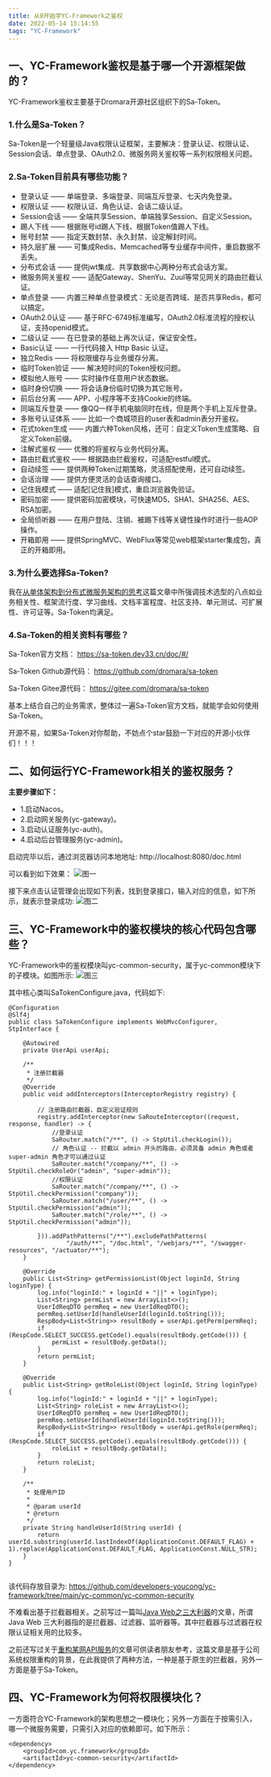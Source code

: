 ```yaml
---
title: 从0开始学YC-Framework之鉴权
date: 2022-05-14 15:14:55
tags: "YC-Framework"
---
```


## 一、YC-Framework鉴权是基于哪一个开源框架做的？
YC-Framework鉴权主要基于Dromara开源社区组织下的Sa-Token。
<!--more-->

### 1.什么是Sa-Token？
Sa-Token是一个轻量级Java权限认证框架，主要解决：登录认证、权限认证、Session会话、单点登录、OAuth2.0、微服务网关鉴权等一系列权限相关问题。

### 2.Sa-Token目前具有哪些功能？
- 登录认证 —— 单端登录、多端登录、同端互斥登录、七天内免登录。
- 权限认证 —— 权限认证、角色认证、会话二级认证。
- Session会话 —— 全端共享Session、单端独享Session、自定义Session。
- 踢人下线 —— 根据账号id踢人下线、根据Token值踢人下线。
- 账号封禁 —— 指定天数封禁、永久封禁、设定解封时间。
- 持久层扩展 —— 可集成Redis、Memcached等专业缓存中间件，重启数据不丢失。
- 分布式会话 —— 提供jwt集成、共享数据中心两种分布式会话方案。
- 微服务网关鉴权 —— 适配Gateway、ShenYu、Zuul等常见网关的路由拦截认证。
- 单点登录 —— 内置三种单点登录模式：无论是否跨域、是否共享Redis，都可以搞定。
- OAuth2.0认证 —— 基于RFC-6749标准编写，OAuth2.0标准流程的授权认证，支持openid模式。
- 二级认证 —— 在已登录的基础上再次认证，保证安全性。
- Basic认证 —— 一行代码接入 Http Basic 认证。
- 独立Redis —— 将权限缓存与业务缓存分离。
- 临时Token验证 —— 解决短时间的Token授权问题。
- 模拟他人账号 —— 实时操作任意用户状态数据。
- 临时身份切换 —— 将会话身份临时切换为其它账号。
- 前后台分离 —— APP、小程序等不支持Cookie的终端。
- 同端互斥登录 —— 像QQ一样手机电脑同时在线，但是两个手机上互斥登录。
- 多账号认证体系 —— 比如一个商城项目的user表和admin表分开鉴权。
- 花式token生成 —— 内置六种Token风格，还可：自定义Token生成策略、自定义Token前缀。
- 注解式鉴权 —— 优雅的将鉴权与业务代码分离。
- 路由拦截式鉴权 —— 根据路由拦截鉴权，可适配restful模式。
- 自动续签 —— 提供两种Token过期策略，灵活搭配使用，还可自动续签。
- 会话治理 —— 提供方便灵活的会话查询接口。
- 记住我模式 —— 适配[记住我]模式，重启浏览器免验证。
- 密码加密 —— 提供密码加密模块，可快速MD5、SHA1、SHA256、AES、RSA加密。
- 全局侦听器 —— 在用户登陆、注销、被踢下线等关键性操作时进行一些AOP操作。
- 开箱即用 —— 提供SpringMVC、WebFlux等常见web框架starter集成包，真正的开箱即用。

### 3.为什么要选择Sa-Token?
我在[从单体架构到分布式微服务架构的思考](https://mp.weixin.qq.com/s?__biz=MzUxODk0ODQ3Ng==&mid=2247485665&idx=1&sn=cc5ed01f671790ed9b3ac92a2f5c0aef&chksm=f9805bf2cef7d2e4ed5ebda401c4e9dda708125ff6c0a77d77fe1a155666851e7e1ba0c3130c&scene=21#wechat_redirect)这篇文章中所强调技术选型的八点如业务相关性、框架流行度、学习曲线、文档丰富程度、社区支持、单元测试、可扩展性、许可证等。Sa-Token均满足。

### 4.Sa-Token的相关资料有哪些？

Sa-Token官方文档：
https://sa-token.dev33.cn/doc/#/

Sa-Token Github源代码：
https://github.com/dromara/sa-token

Sa-Token Gitee源代码：
https://gitee.com/dromara/sa-token

基本上结合自己的业务需求，整体过一遍Sa-Token官方文档，就能学会如何使用Sa-Token。

开源不易，如果Sa-Token对你帮助，不妨点个star鼓励一下对应的开源小伙伴们！！！

## 二、如何运行YC-Framework相关的鉴权服务？

**主要步骤如下：**

- 1.启动Nacos。
- 2.启动网关服务(yc-gateway)。
- 3.启动认证服务(yc-auth)。
- 4.启动后台管理服务(yc-admin)。


启动完毕以后，通过浏览器访问本地地址:
http://localhost:8080/doc.html

可以看到如下效果：
![图一](从0开始学YC-Framework之鉴权/01.png)

接下来点击认证管理会出现如下列表，找到登录接口，输入对应的信息，如下所示，就表示登录成功:
![图二](从0开始学YC-Framework之鉴权/02.png)


## 三、YC-Framework中的鉴权模块的核心代码包含哪些？
YC-Framework中的鉴权模块叫yc-common-security，属于yc-common模块下的子模块。如图所示:
![图三](从0开始学YC-Framework之鉴权/03.png)

其中核心类叫SaTokenConfigure.java，代码如下:
```
@Configuration
@Slf4j
public class SaTokenConfigure implements WebMvcConfigurer, StpInterface {

    @Autowired
    private UserApi userApi;

    /**
     * 注册拦截器
     */
    @Override
    public void addInterceptors(InterceptorRegistry registry) {

        // 注册路由拦截器，自定义验证规则
        registry.addInterceptor(new SaRouteInterceptor((request, response, handler) -> {
            //登录认证
            SaRouter.match("/**", () -> StpUtil.checkLogin());
            // 角色认证 -- 拦截以 admin 开头的路由，必须具备 admin 角色或者 super-admin 角色才可以通过认证
            SaRouter.match("/company/**", () -> StpUtil.checkRoleOr("admin", "super-admin"));
            //权限认证
            SaRouter.match("/company/**", () -> StpUtil.checkPermission("company"));
            SaRouter.match("/user/**", () -> StpUtil.checkPermission("admin"));
            SaRouter.match("/role/**", () -> StpUtil.checkPermission("admin"));

        })).addPathPatterns("/**").excludePathPatterns(
                "/auth/**", "/doc.html", "/webjars/**", "/swagger-resources", "/actuator/**");
    }

    @Override
    public List<String> getPermissionList(Object loginId, String loginType) {
        log.info("loginId:" + loginId + "||" + loginType);
        List<String> permList = new ArrayList<>();
        UserIdReqDTO permReq = new UserIdReqDTO();
        permReq.setUserId(handleUserId(loginId.toString()));
        RespBody<List<String>> resultBody = userApi.getPerm(permReq);
        if (RespCode.SELECT_SUCCESS.getCode().equals(resultBody.getCode())) {
            permList = resultBody.getData();
        }
        return permList;
    }

    @Override
    public List<String> getRoleList(Object loginId, String loginType) {
        log.info("loginId:" + loginId + "||" + loginType);
        List<String> roleList = new ArrayList<>();
        UserIdReqDTO permReq = new UserIdReqDTO();
        permReq.setUserId(handleUserId(loginId.toString()));
        RespBody<List<String>> resultBody = userApi.getRole(permReq);
        if (RespCode.SELECT_SUCCESS.getCode().equals(resultBody.getCode())) {
            roleList = resultBody.getData();
        }
        return roleList;
    }

    /**
     * 处理用户ID
     *
     * @param userId
     * @return
     */
    private String handleUserId(String userId) {
        return userId.substring(userId.lastIndexOf(ApplicationConst.DEFAULT_FLAG) + 1).replace(ApplicationConst.DEFAULT_FLAG, ApplicationConst.NULL_STR);
    }
}


```
该代码存放目录为:
https://github.com/developers-youcong/yc-framework/tree/main/yc-common/yc-common-security


不难看出基于拦截器相关。之前写过一篇叫[Java Web之三大利器](https://mp.weixin.qq.com/s?__biz=MzUxODk0ODQ3Ng==&mid=2247486990&idx=1&sn=18c9e2c9a919da4a93cad7d2fda5f493&chksm=f9805d1dcef7d40bcdb79a8ac475c6fb0dee49f64cf42def7a4828b432b4da518bb7824ce5fa&token=839560885&lang=zh_CN#rd)的文章，所谓Java Web 三大利器指的是拦截器、过滤器、监听器等。其中拦截器与过滤器在权限认证相关用的比较多。

之前还写过关于[重构某网API服务](https://mp.weixin.qq.com/s?__biz=MzUxODk0ODQ3Ng==&mid=2247486346&idx=1&sn=69ac1cad75aad49c3e129ef0a9838183&chksm=f9805899cef7d18f4b68f0ece07dd7d354a7070734f2b219ea4d84510ac3dd4163e6389be5b0&token=839560885&lang=zh_CN#rd)的文章可供读者朋友参考，这篇文章是基于公司系统权限重构的背景，在此我提供了两种方法，一种是基于原生的拦截器，另外一方面是基于Sa-Token。

## 四、YC-Framework为何将权限模块化？
一方面符合YC-Framework的架构思想之一模块化；另外一方面在于按需引入，哪一个微服务需要，只需引入对应的依赖即可。如下所示：
```
<dependency>
    <groupId>com.yc.framework</groupId>
    <artifactId>yc-common-security</artifactId>
</dependency>


```